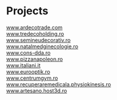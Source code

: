 # Projects
www.ardecotrade.com  
www.tredecoholding.ro  
www.semineudecorativ.ro  
www.natalmedginecologie.ro  
www.cons-dda.ro  
www.pizzanapoleon.ro  
www.italiani.it  
www.eurooptik.ro  
www.centrumgym.ro  
www.recuperaremedicala.physiokinesis.ro  
www.artesano.host3d.ro  
